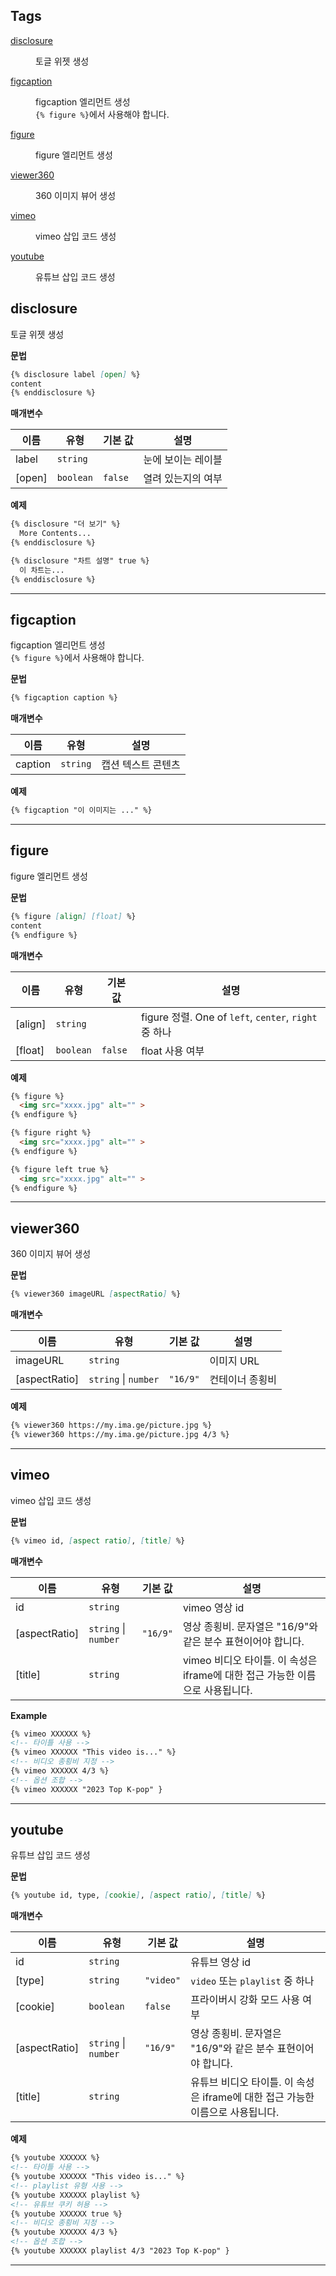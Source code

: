 ## Tags

<dl>
<dt><a href="#disclosure">disclosure</a></dt>
<dd><p>토글 위젯 생성</p>
</dd>
<dt><a href="#figcaption">figcaption</a></dt>
<dd><p>figcaption 엘리먼트 생성 <br>
<code>{% figure %}</code>에서 사용해야 합니다.</p>
</dd>
<dt><a href="#figure">figure</a></dt>
<dd><p>figure 엘리먼트 생성</p>
</dd>
<dt><a href="#viewer360">viewer360</a></dt>
<dd><p>360 이미지 뷰어 생성</p>
</dd>
<dt><a href="#vimeo">vimeo</a></dt>
<dd><p>vimeo 삽입 코드 생성</p>
</dd>
<dt><a href="#youtube">youtube</a></dt>
<dd><p>유튜브 삽입 코드 생성</p>
</dd>
</dl>

<a name="disclosure"></a>

## disclosure
토글 위젯 생성

**문법**
```markdown
{% disclosure label [open] %}
content
{% enddisclosure %}
```

**매개변수**

| 이름 | 유형 | 기본 값 | 설명 |
| --- | --- | --- | --- |
| label | <code>string</code> |  | 눈에 보이는 레이블 |
| [open] | <code>boolean</code> | <code>false</code> | 열려 있는지의 여부 |

**예제**  
```markdown
{% disclosure "더 보기" %}
  More Contents...
{% enddisclosure %}

{% disclosure "차트 설명" true %}
  이 차트는...
{% enddisclosure %}
```

* * *

<a name="figcaption"></a>

## figcaption
figcaption 엘리먼트 생성 <br>
`{% figure %}`에서 사용해야 합니다.

**문법**
```markdown
{% figcaption caption %}
```

**매개변수**

| 이름 | 유형 | 설명 |
| --- | --- | --- |
| caption | <code>string</code> | 캡션 텍스트 콘텐츠 |

**예제**  
```markdown
{% figcaption "이 이미지는 ..." %}
```

* * *

<a name="figure"></a>

## figure
figure 엘리먼트 생성

**문법**
```markdown
{% figure [align] [float] %}
content
{% endfigure %}
```

**매개변수**

| 이름 | 유형 | 기본 값 | 설명 |
| --- | --- | --- | --- |
| [align] | <code>string</code> |  | figure 정렬. One of `left`, `center`, `right` 중 하나 |
| [float] | <code>boolean</code> | <code>false</code> | float 사용 여부 |

**예제**  
```markdown
{% figure %}
  <img src="xxxx.jpg" alt="" >
{% endfigure %}

{% figure right %}
  <img src="xxxx.jpg" alt="" >
{% endfigure %}

{% figure left true %}
  <img src="xxxx.jpg" alt="" >
{% endfigure %}
```

* * *

<a name="viewer360"></a>

## viewer360
360 이미지 뷰어 생성

**문법**
```markdown
{% viewer360 imageURL [aspectRatio] %}
```

**매개변수**

| 이름 | 유형 | 기본 값 | 설명 |
| --- | --- | --- | --- |
| imageURL | <code>string</code> |  | 이미지 URL |
| [aspectRatio] | <code>string</code> \| <code>number</code> | <code>&quot;16/9&quot;</code> | 컨테이너 종횡비 |

**예제**
```markdown
{% viewer360 https://my.ima.ge/picture.jpg %}
{% viewer360 https://my.ima.ge/picture.jpg 4/3 %}
```

* * *

<a name="vimeo"></a>

## vimeo
vimeo 삽입 코드 생성

**문법**
```markdown
{% vimeo id, [aspect ratio], [title] %}
```

**매개변수**

| 이름 | 유형 | 기본 값 | 설명 |
| --- | --- | --- | --- |
| id | <code>string</code> |  | vimeo 영상 id |
| [aspectRatio] | <code>string</code> \| <code>number</code> | <code>&quot;16/9&quot;</code> | 영상 종횡비. 문자열은 "16/9"와 같은 분수 표현이어야 합니다. |
| [title] | <code>string</code> |  | vimeo 비디오 타이틀. 이 속성은 iframe에 대한 접근 가능한 이름으로 사용됩니다. |

**Example**  
```markdown
{% vimeo XXXXXX %}
<!-- 타이틀 사용 -->
{% vimeo XXXXXX "This video is..." %}
<!-- 비디오 종횡비 지정 -->
{% vimeo XXXXXX 4/3 %}
<!-- 옵션 조합 -->
{% vimeo XXXXXX "2023 Top K-pop" }
```

* * *

<a name="youtube"></a>

## youtube
유튜브 삽입 코드 생성

**문법**
```markdown
{% youtube id, type, [cookie], [aspect ratio], [title] %}
```

**매개변수**

| 이름 | 유형 | 기본 값 | 설명 |
| --- | --- | --- | --- |
| id | <code>string</code> |  | 유튜브 영상 id |
| [type] | <code>string</code> | <code>&quot;video&quot;</code> | `video` 또는 `playlist` 중 하나 |
| [cookie] | <code>boolean</code> | <code>false</code> | 프라이버시 강화 모드 사용 여부 |
| [aspectRatio] | <code>string</code> \| <code>number</code> | <code>&quot;16/9&quot;</code> | 영상 종횡비. 문자열은 "16/9"와 같은 분수 표현이어야 합니다. |
| [title] | <code>string</code> |  | 유튜브 비디오 타이틀. 이 속성은 iframe에 대한 접근 가능한 이름으로 사용됩니다. |

**예제**  
```markdown
{% youtube XXXXXX %}
<!-- 타이틀 사용 -->
{% youtube XXXXXX "This video is..." %}
<!-- playlist 유형 사용 -->
{% youtube XXXXXX playlist %}
<!-- 유튜브 쿠키 허용 -->
{% youtube XXXXXX true %}
<!-- 비디오 종횡비 지정 -->
{% youtube XXXXXX 4/3 %}
<!-- 옵션 조합 -->
{% youtube XXXXXX playlist 4/3 "2023 Top K-pop" }
```

* * *
